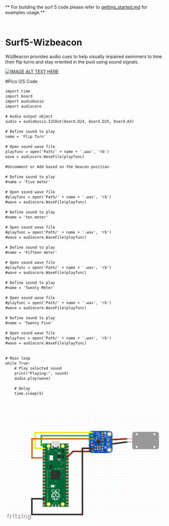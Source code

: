 <br />

** For building the surf 5 code please refer to [getting_started.md](getting_started.md) for examples usage.**

<br />

# Surf5-Wizbeacon
WizBeacon provides audio cues to help visually impaired swimmers to time their flip turns and stay oriented in the pool using sound signals. 

[![IMAGE ALT TEXT HERE](https://img.youtube.com/vi/yWa-kgEg9Fw/0.jpg)](https://www.youtube.com/watch?v=yWa-kgEg9Fw)



#Pico I2S Code
```
import time
import board
import audiobusio
import audiocore

# Audio output object
audio = audiobusio.I2SOut(board.D24, board.D25, board.A3)

# Define sound to play
name = 'Flip Turn'

# Open sound wave file
playfunc = open('Path/' + name + '.wav', 'rb')
wave = audiocore.WaveFile(playfunc)

#Uncomment or Add based on the beacon position

# Define sound to play
#name = 'Five meter'

# Open sound wave file
#playfunc = open('Path/' + name + '.wav', 'rb')
#wave = audiocore.WaveFile(playfunc)

# Define sound to play
#name = 'ten meter'

# Open sound wave file
#playfunc = open('Path/' + name + '.wav', 'rb')
#wave = audiocore.WaveFile(playfunc)

# Define sound to play
#name = 'Fifteen meter'

# Open sound wave file
#playfunc = open('Path/' + name + '.wav', 'rb')
#wave = audiocore.WaveFile(playfunc)

# Define sound to play
#name = 'Twenty Meter'

# Open sound wave file
#playfunc = open('Path/' + name + '.wav', 'rb')
#wave = audiocore.WaveFile(playfunc)

# Define sound to play
#name = 'Twenty Five'

# Open sound wave file
#playfunc = open('Path/' + name + '.wav', 'rb')
#wave = audiocore.WaveFile(playfunc)


# Main loop
while True:
    # Play selected sound
    print("Playing:", sound)
    audio.play(wave)

    # Delay
    time.sleep(5)
```
<br />

![alt text](https://github.com/Aj31331/Surf5-WizBeacon/blob/main/Picocircuit.png?raw=true)







<br />


